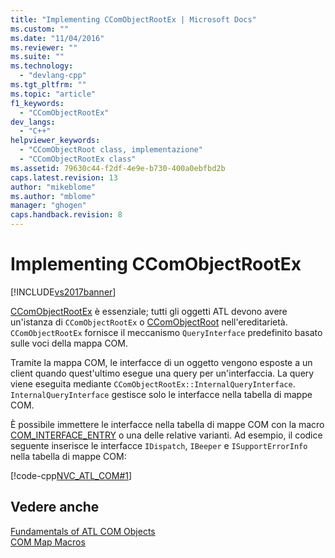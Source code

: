 ```yaml
---
title: "Implementing CComObjectRootEx | Microsoft Docs"
ms.custom: ""
ms.date: "11/04/2016"
ms.reviewer: ""
ms.suite: ""
ms.technology: 
  - "devlang-cpp"
ms.tgt_pltfrm: ""
ms.topic: "article"
f1_keywords: 
  - "CComObjectRootEx"
dev_langs: 
  - "C++"
helpviewer_keywords: 
  - "CComObjectRoot class, implementazione"
  - "CComObjectRootEx class"
ms.assetid: 79630c44-f2df-4e9e-b730-400a0ebfbd2b
caps.latest.revision: 13
author: "mikeblome"
ms.author: "mblome"
manager: "ghogen"
caps.handback.revision: 8
---
```

# Implementing CComObjectRootEx
[!INCLUDE[vs2017banner](../assembler/inline/includes/vs2017banner.md)]

[CComObjectRootEx](../atl/reference/ccomobjectrootex-class.md) è essenziale; tutti gli oggetti ATL devono avere un'istanza di `CComObjectRootEx` o [CComObjectRoot](../atl/reference/ccomobjectroot-class.md) nell'ereditarietà.  `CComObjectRootEx` fornisce il meccanismo `QueryInterface` predefinito basato sulle voci della mappa COM.  
  
 Tramite la mappa COM, le interfacce di un oggetto vengono esposte a un client quando quest'ultimo esegue una query per un'interfaccia.  La query viene eseguita mediante `CComObjectRootEx::InternalQueryInterface`.  `InternalQueryInterface` gestisce solo le interfacce nella tabella di mappe COM.  
  
 È possibile immettere le interfacce nella tabella di mappe COM con la macro [COM\_INTERFACE\_ENTRY](../Topic/COM_INTERFACE_ENTRY%20\(ATL\).md) o una delle relative varianti.  Ad esempio, il codice seguente inserisce le interfacce `IDispatch`, `IBeeper` e `ISupportErrorInfo` nella tabella di mappe COM:  
  
 [!code-cpp[NVC_ATL_COM#1](../atl/codesnippet/CPP/implementing-ccomobjectrootex_1.h)]  
  
## Vedere anche  
 [Fundamentals of ATL COM Objects](../atl/fundamentals-of-atl-com-objects.md)   
 [COM Map Macros](../atl/reference/com-map-macros.md)